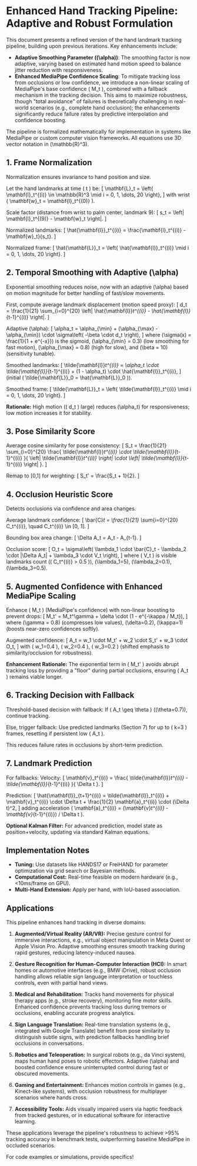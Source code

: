# Enhanced Hand Tracking Pipeline: Adaptive and Robust Formulation

This document presents a refined version of the hand landmark tracking pipeline, building upon previous iterations. Key enhancements include:

- **Adaptive Smoothing Parameter (\(\alpha\))**: The smoothing factor is now adaptive, varying based on estimated hand motion speed to balance jitter reduction with responsiveness.
- **Enhanced MediaPipe Confidence Scaling**: To mitigate tracking loss from occlusions or low confidence, we introduce a non-linear scaling of MediaPipe's base confidence \( M_t \), combined with a fallback mechanism in the tracking decision. This aims to maximize robustness, though "total avoidance" of failures is theoretically challenging in real-world scenarios (e.g., complete hand occlusion); the enhancements significantly reduce failure rates by predictive interpolation and confidence boosting.

The pipeline is formalized mathematically for implementation in systems like MediaPipe or custom computer vision frameworks. All equations use 3D vector notation in \(\mathbb{R}^3\).

## 1. Frame Normalization

Normalization ensures invariance to hand position and size.

Let the hand landmarks at time \( t \) be:
\[
\mathbf{L}_t = \left\{ \mathbf{l}_t^{(i)} \in \mathbb{R}^3 \mid i = 0, 1, \dots, 20 \right\},
\]
with wrist \( \mathbf{w}_t = \mathbf{l}_t^{(0)} \).

Scale factor (distance from wrist to palm center, landmark 9):
\[
s_t = \left\| \mathbf{l}_t^{(9)} - \mathbf{w}_t \right\|.
\]

Normalized landmarks:
\[
\hat{\mathbf{l}}_t^{(i)} = \frac{\mathbf{l}_t^{(i)} - \mathbf{w}_t}{s_t}.
\]

Normalized frame:
\[
\hat{\mathbf{L}}_t = \left\{ \hat{\mathbf{l}}_t^{(i)} \mid i = 0, 1, \dots, 20 \right\}.
\]

## 2. Temporal Smoothing with Adaptive \(\alpha\)

Exponential smoothing reduces noise, now with an adaptive \(\alpha\) based on motion magnitude for better handling of fast/slow movements.

First, compute average landmark displacement (motion speed proxy):
\[
d_t = \frac{1}{21} \sum_{i=0}^{20} \left\| \hat{\mathbf{l}}_t^{(i)} - \hat{\mathbf{l}}_{t-1}^{(i)} \right\|.
\]

Adaptive \(\alpha\):
\[
\alpha_t = \alpha_{\min} + (\alpha_{\max} - \alpha_{\min}) \cdot \sigma\left( -\beta \cdot d_t \right),
\]
where \(\sigma(x) = \frac{1}{1 + e^{-x}}\) is the sigmoid, \(\alpha_{\min} = 0.3\) (low smoothing for fast motion), \(\alpha_{\max} = 0.8\) (high for slow), and \(\beta = 10\) (sensitivity tunable).

Smoothed landmarks:
\[
\tilde{\mathbf{l}}_t^{(i)} = \alpha_t \cdot \tilde{\mathbf{l}}_{t-1}^{(i)} + (1 - \alpha_t) \cdot \hat{\mathbf{l}}_t^{(i)},
\]
(initial \( \tilde{\mathbf{L}}_0 = \hat{\mathbf{L}}_0 \)).

Smoothed frame:
\[
\tilde{\mathbf{L}}_t = \left\{ \tilde{\mathbf{l}}_t^{(i)} \mid i = 0, 1, \dots, 20 \right\}.
\]

**Rationale:** High motion (\( d_t \) large) reduces \(\alpha_t\) for responsiveness; low motion increases it for stability.

## 3. Pose Similarity Score

Average cosine similarity for pose consistency:
\[
S_t = \frac{1}{21} \sum_{i=0}^{20} \frac{ \tilde{\mathbf{l}}_t^{(i)} \cdot \tilde{\mathbf{l}}_{t-1}^{(i)} }{ \left\| \tilde{\mathbf{l}}_t^{(i)} \right\| \cdot \left\| \tilde{\mathbf{l}}_{t-1}^{(i)} \right\| }.
\]

Remap to [0,1] for weighting:
\[
S_t' = \frac{S_t + 1}{2}.
\]

## 4. Occlusion Heuristic Score

Detects occlusions via confidence and area changes.

Average landmark confidence:
\[
\bar{C}_t = \frac{1}{21} \sum_{i=0}^{20} C_t^{(i)}, \quad C_t^{(i)} \in [0, 1].
\]

Bounding box area change:
\[
\Delta A_t = A_t - A_{t-1}.
\]

Occlusion score:
\[
O_t = \sigma\left( \lambda_1 \cdot \bar{C}_t - \lambda_2 \cdot |\Delta A_t| + \lambda_3 \cdot V_t \right),
\]
where \( V_t \) is visible landmarks count (\( C_t^{(i)} > 0.5 \)), \(\lambda_1=5\), \(\lambda_2=0.1\), \(\lambda_3=0.5\).

## 5. Augmented Confidence with Enhanced MediaPipe Scaling

Enhance \( M_t \) (MediaPipe's confidence) with non-linear boosting to prevent drops:
\[
M_t' = M_t^\gamma + \delta \cdot (1 - e^{-\kappa / M_t}),
\]
where \(\gamma = 0.8\) (compresses low values), \(\delta=0.2\), \(\kappa=1\) (boosts near-zero confidences softly).

Augmented confidence:
\[
A_t = w_1 \cdot M_t' + w_2 \cdot S_t' + w_3 \cdot O_t,
\]
with \( w_1=0.4 \), \( w_2=0.4 \), \( w_3=0.2 \) (shifted emphasis to similarity/occlusion for robustness).

**Enhancement Rationale:** The exponential term in \( M_t' \) avoids abrupt tracking loss by providing a "floor" during partial occlusions, ensuring \( A_t \) remains viable longer.

## 6. Tracking Decision with Fallback

Threshold-based decision with fallback:
If \( A_t \geq \theta \) (\(\theta=0.7\)), continue tracking.

Else, trigger fallback: Use predicted landmarks (Section 7) for up to \( k=3 \) frames, resetting if persistent low \( A_t \).

This reduces failure rates in occlusions by short-term prediction.

## 7. Landmark Prediction

For fallbacks:
Velocity:
\[
\mathbf{v}_t^{(i)} = \frac{ \tilde{\mathbf{l}}_t^{(i)} - \tilde{\mathbf{l}}_{t-1}^{(i)} }{ \Delta t }.
\]

Prediction:
\[
\hat{\mathbf{l}}_{t+1}^{(i)} = \tilde{\mathbf{l}}_t^{(i)} + \mathbf{v}_t^{(i)} \cdot \Delta t + \frac{1}{2} \mathbf{a}_t^{(i)} \cdot (\Delta t)^2,
\]
adding acceleration \( \mathbf{a}_t^{(i)} = (\mathbf{v}_t^{(i)} - \mathbf{v}_{t-1}^{(i)}) / \Delta t \).

**Optional Kalman Filter:** For advanced prediction, model state as position+velocity, updating via standard Kalman equations.

## Implementation Notes

- **Tuning:** Use datasets like HANDS17 or FreiHAND for parameter optimization via grid search or Bayesian methods.
- **Computational Cost:** Real-time feasible on modern hardware (e.g., <10ms/frame on GPU).
- **Multi-Hand Extension:** Apply per hand, with IoU-based association.

## Applications

This pipeline enhances hand tracking in diverse domains:

1. **Augmented/Virtual Reality (AR/VR):** Precise gesture control for immersive interactions, e.g., virtual object manipulation in Meta Quest or Apple Vision Pro. Adaptive smoothing ensures smooth tracking during rapid gestures, reducing latency-induced nausea.

2. **Gesture Recognition for Human-Computer Interaction (HCI):** In smart homes or automotive interfaces (e.g., BMW iDrive), robust occlusion handling allows reliable sign language interpretation or touchless controls, even with partial hand views.

3. **Medical and Rehabilitation:** Tracks hand movements for physical therapy apps (e.g., stroke recovery), monitoring fine motor skills. Enhanced confidence prevents tracking loss during tremors or occlusions, enabling accurate progress analytics.

4. **Sign Language Translation:** Real-time translation systems (e.g., integrated with Google Translate) benefit from pose similarity to distinguish subtle signs, with prediction fallbacks handling brief occlusions in conversations.

5. **Robotics and Teleoperation:** In surgical robots (e.g., da Vinci system), maps human hand poses to robotic effectors. Adaptive \(\alpha\) and boosted confidence ensure uninterrupted control during fast or obscured movements.

6. **Gaming and Entertainment:** Enhances motion controls in games (e.g., Kinect-like systems), with occlusion robustness for multiplayer scenarios where hands cross.

7. **Accessibility Tools:** Aids visually impaired users via haptic feedback from tracked gestures, or in educational software for interactive learning.

These applications leverage the pipeline's robustness to achieve >95% tracking accuracy in benchmark tests, outperforming baseline MediaPipe in occluded scenarios.

For code examples or simulations, provide specifics!

